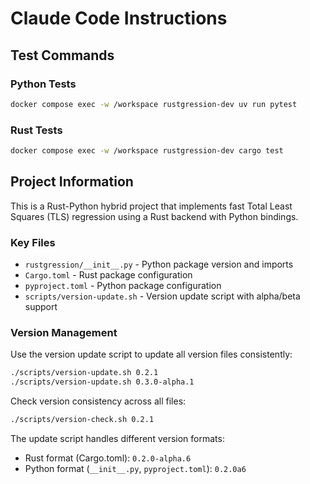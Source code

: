 # Claude Code Instructions

## Test Commands

### Python Tests

```bash
docker compose exec -w /workspace rustgression-dev uv run pytest
```

### Rust Tests

```bash
docker compose exec -w /workspace rustgression-dev cargo test
```

## Project Information

This is a Rust-Python hybrid project that implements fast Total Least Squares (TLS) regression using a Rust backend with Python bindings.

### Key Files

- `rustgression/__init__.py` - Python package version and imports
- `Cargo.toml` - Rust package configuration
- `pyproject.toml` - Python package configuration
- `scripts/version-update.sh` - Version update script with alpha/beta support

### Version Management

Use the version update script to update all version files consistently:

```bash
./scripts/version-update.sh 0.2.1
./scripts/version-update.sh 0.3.0-alpha.1
```

Check version consistency across all files:

```bash
./scripts/version-check.sh 0.2.1
```

The update script handles different version formats:

- Rust format (Cargo.toml): `0.2.0-alpha.6`
- Python format (`__init__.py`, `pyproject.toml`): `0.2.0a6`

